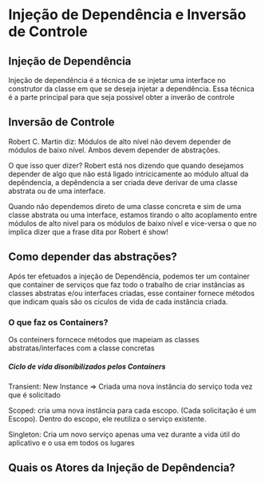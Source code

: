 # Injeção de Dependência e Inversão de Controle

## Injeção de Dependência
Injeção de dependência é a técnica de se injetar uma interface no construtor da classe em que se deseja injetar a dependência. Essa técnica é a parte principal para que seja possivel obter a inverão de controle

## Inversão de Controle
Robert C. Martin diz: Módulos de alto nível não devem depender de módulos de baixo nível. Ambos devem depender de abstrações.

O que isso quer dizer? Robert está nos dizendo que quando desejamos depender de algo que não está ligado intricicamente ao módulo altual da depêndencia, a depêndencia a ser criada deve derivar de uma classe abstrata ou de uma interface.

Quando não dependemos direto de uma classe concreta e sim de uma classe abstrata ou uma interface, estamos tirando o alto acoplamento entre módulos de alto nivel para os módulos de baixo nível e vice-versa o que no implica dizer que a frase dita por Robert é show!

## Como depender das abstrações?
Após ter efetuados a injeção  de Dependência, podemos ter  um container que container de serviços que faz todo o trabalho de criar instâncias as classes abstratas e/ou interfaces criadas, esse container fornece métodos que indicam quais são os ciculos de vida de cada instância criada.

### O que faz os Containers?
Os conteiners forncece métodos que mapeiam as classes abstratas/interfaces  com a classe concretas

##### Ciclo de vida disonibilizados pelos Containers
Transient: New Instance => Criada uma nova instância do serviço toda vez que é solicitado

Scoped: cria uma nova instância para cada escopo. (Cada solicitação é um Escopo). Dentro do escopo, ele reutiliza o serviço existente.

Singleton: Cria um novo serviço apenas uma vez durante a vida útil do aplicativo e o usa em todos os lugares

## Quais os Atores da Injeção de Depêndencia?

